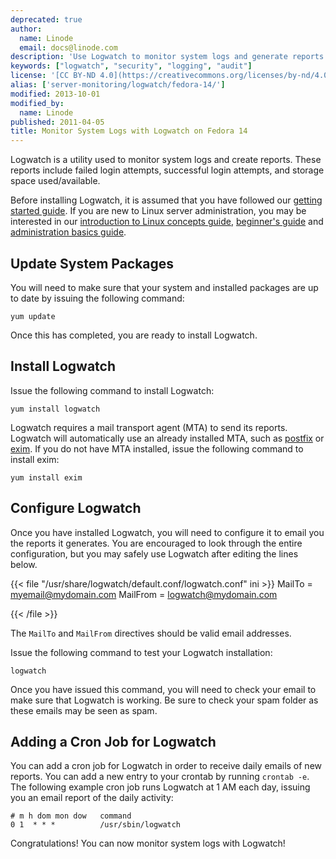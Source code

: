 ```yaml
---
deprecated: true
author:
  name: Linode
  email: docs@linode.com
description: 'Use Logwatch to monitor system logs and generate reports.'
keywords: ["logwatch", "security", "logging", "audit"]
license: '[CC BY-ND 4.0](https://creativecommons.org/licenses/by-nd/4.0)'
alias: ['server-monitoring/logwatch/fedora-14/']
modified: 2013-10-01
modified_by:
  name: Linode
published: 2011-04-05
title: Monitor System Logs with Logwatch on Fedora 14
---
```




Logwatch is a utility used to monitor system logs and create reports. These reports include failed login attempts, successful login attempts, and storage space used/available.

Before installing Logwatch, it is assumed that you have followed our [getting started guide](/docs/getting-started/). If you are new to Linux server administration, you may be interested in our [introduction to Linux concepts guide](/docs/tools-reference/introduction-to-linux-concepts/), [beginner's guide](/docs/beginners-guide/) and [administration basics guide](/docs/using-linux/administration-basics).

Update System Packages
----------------------

You will need to make sure that your system and installed packages are up to date by issuing the following command:

    yum update

Once this has completed, you are ready to install Logwatch.

Install Logwatch
----------------

Issue the following command to install Logwatch:

    yum install logwatch

Logwatch requires a mail transport agent (MTA) to send its reports. Logwatch will automatically use an already installed MTA, such as [postfix](/docs/email/postfix/) or [exim](/docs/email/exim/). If you do not have MTA installed, issue the following command to install exim:

    yum install exim

Configure Logwatch
------------------

Once you have installed Logwatch, you will need to configure it to email you the reports it generates. You are encouraged to look through the entire configuration, but you may safely use Logwatch after editing the lines below.

{{< file "/usr/share/logwatch/default.conf/logwatch.conf" ini >}}
MailTo = myemail@mydomain.com
MailFrom = logwatch@mydomain.com

{{< /file >}}


The `MailTo` and `MailFrom` directives should be valid email addresses.

Issue the following command to test your Logwatch installation:

    logwatch

Once you have issued this command, you will need to check your email to make sure that Logwatch is working. Be sure to check your spam folder as these emails may be seen as spam.

Adding a Cron Job for Logwatch
------------------------------

You can add a cron job for Logwatch in order to receive daily emails of new reports. You can add a new entry to your crontab by running `crontab -e`. The following example cron job runs Logwatch at 1 AM each day, issuing you an email report of the daily activity:

    # m h dom mon dow   command
    0 1  * * *          /usr/sbin/logwatch

Congratulations! You can now monitor system logs with Logwatch!



